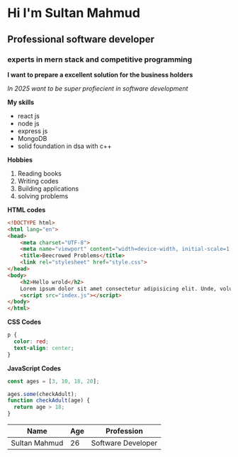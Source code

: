 # Hi I'm Sultan Mahmud
## Professional software developer
### experts in mern stack and competitive programming

**I want to prepare a excellent solution for the business holders**

_In 2025 want to be super profiecient in software development_

**My skills**
- react js
- node js
- express js
- MongoDB
- solid foundation in dsa with c++

**Hobbies**

1. Reading books
2. Writing codes
3. Building applications
4. solving problems


**HTML codes**
``` html
<!DOCTYPE html>
<html lang="en">
<head>
    <meta charset="UTF-8">
    <meta name="viewport" content="width=device-width, initial-scale=1.0">
    <title>Beecrowed Problems</title>
    <link rel="stylesheet" href="style.css">
</head>
<body>
    <h2>Hello wrold</h2>
    Lorem ipsum dolor sit amet consectetur adipisicing elit. Unde, voluptatibus.
    <script src="index.js"></script>
</body>
</html>

```
**CSS Codes**
```css
p {
  color: red;
  text-align: center;
} 
```
**JavaScript Codes**
```js
const ages = [3, 10, 18, 20];

ages.some(checkAdult);
function checkAdult(age) {
  return age > 18;
}
```
| Name | Age | Profession |
|------|-----|------------|
|Sultan Mahmud | 26 | Software Developer |








